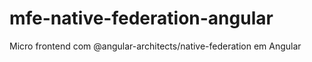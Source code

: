 # mfe-native-federation-angular
Micro frontend com @angular-architects/native-federation em Angular
